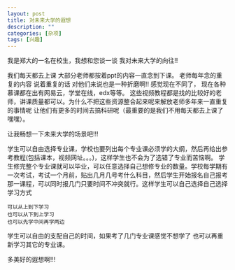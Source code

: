 ```yaml
---
layout: post
title: 对未来大学的遐想
description: ""
categories: [杂项]
tags: [兴趣]
---
```



我是郑大的一名在校生，我想和您谈一谈 我对未来大学的向往!!

我们每天都去上课   大部分老师都按着ppt的内容一直念到下课。 老师每年念的重复的内容 说着重复的话  对他们来说也是一种折磨啊!! 感觉现在不同了， 现在各种慕课都在出有网易云，学堂在线，edx等等。  这些视频教程都是找的比较好的老师，讲课质量都可以。为什么不把这些资源整合起来呢来解放老师多年来一直重复的事情呢 让他们有更多的时间去搞科研呢（最重要的是我们不用每天都去上课了 嘿嘿）。

让我畅想一下未来大学的场景吧!!!

学生可以自由选择专业课，学校也要列出每个专业课必须学的大纲，然后再给出参考教程(包括课本，视频网址。。。)，这样学生也不会为了选错了专业而苦恼啊。  学生修完整个专业课就可以毕业，可以任意选择自己想修专业的数量。学校每学期有一次考试，考试一个月前，贴出几月几号考什么科目，然后学生开始报名自己报考那一课程，可以同时报几门只要时间不冲突就行。这样学生可以自己选择自己选择学习方式

    可以从上到下学习
    也可以从下到上学习
    也可以先学中间再学两边

学生可以自由的支配自己的时间，如果考了几门专业课感觉不想学了 也可以再重新学习其它的专业课。

多美好的遐想啊!!!
